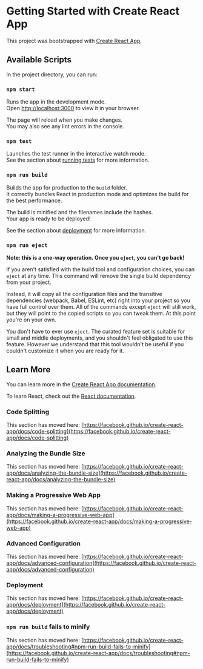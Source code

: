 <!-- @format -->

# Getting Started with Create React App

This project was bootstrapped with [Create React App](https://github.com/facebook/create-react-app).

## Available Scripts

In the project directory, you can run:

### `npm start`

Runs the app in the development mode.\
Open [http://localhost:3000](http://localhost:3000) to view it in your browser.

The page will reload when you make changes.\
You may also see any lint errors in the console.

### `npm test`

Launches the test runner in the interactive watch mode.\
See the section about [running tests](https://facebook.github.io/create-react-app/docs/running-tests) for more information.

### `npm run build`

Builds the app for production to the `build` folder.\
It correctly bundles React in production mode and optimizes the build for the best performance.

The build is minified and the filenames include the hashes.\
Your app is ready to be deployed!

See the section about [deployment](https://facebook.github.io/create-react-app/docs/deployment) for more information.

### `npm run eject`

**Note: this is a one-way operation. Once you `eject`, you can't go back!**

If you aren't satisfied with the build tool and configuration choices, you can `eject` at any time. This command will remove the single build dependency from your project.

Instead, it will copy all the configuration files and the transitive dependencies (webpack, Babel, ESLint, etc) right into your project so you have full control over them. All of the commands except `eject` will still work, but they will point to the copied scripts so you can tweak them. At this point you're on your own.

You don't have to ever use `eject`. The curated feature set is suitable for small and middle deployments, and you shouldn't feel obligated to use this feature. However we understand that this tool wouldn't be useful if you couldn't customize it when you are ready for it.

## Learn More

You can learn more in the [Create React App documentation](https://facebook.github.io/create-react-app/docs/getting-started).

To learn React, check out the [React documentation](https://reactjs.org/).

### Code Splitting

This section has moved here: [https://facebook.github.io/create-react-app/docs/code-splitting](https://facebook.github.io/create-react-app/docs/code-splitting)

### Analyzing the Bundle Size

This section has moved here: [https://facebook.github.io/create-react-app/docs/analyzing-the-bundle-size](https://facebook.github.io/create-react-app/docs/analyzing-the-bundle-size)

### Making a Progressive Web App

This section has moved here: [https://facebook.github.io/create-react-app/docs/making-a-progressive-web-app](https://facebook.github.io/create-react-app/docs/making-a-progressive-web-app)

### Advanced Configuration

This section has moved here: [https://facebook.github.io/create-react-app/docs/advanced-configuration](https://facebook.github.io/create-react-app/docs/advanced-configuration)

### Deployment

This section has moved here: [https://facebook.github.io/create-react-app/docs/deployment](https://facebook.github.io/create-react-app/docs/deployment)

### `npm run build` fails to minify

This section has moved here: [https://facebook.github.io/create-react-app/docs/troubleshooting#npm-run-build-fails-to-minify](https://facebook.github.io/create-react-app/docs/troubleshooting#npm-run-build-fails-to-minify)

<!--
 <div className="footer-section bg-white p-5">
        <div className="container-fluid">
          <div className="grid">
            <div className="row py-5">
              <div className="col-md-4">
                <div className="container">
                  <div className="row">
                    <div className="col">
                      <img src={Logo} className="img-fluid Logo-img  mt-3" />
                      <p className="text-font mt-3">
                        © 2021 The Money Africa. All rights reserved.
                      </p>
                      <img src={Icons} className="img-fluid Logo-img  mt-3" />
                    </div>
                  </div>
                </div>
              </div>
              <div className="col-md-3">
                <div className="container">
                  <div className="row">
                    <div className="col">
                      <h4 className="h4 text-font fw-bold  mt-3">Service</h4>
                      <p className="text-font  mt-3">MA Premium</p>
                      <p className="text-font  mt-3">My Learning Platform</p>
                      <p className="text-font  mt-3">My Kids</p>
                      <p className="text-font  mt-3">MA Communities</p>
                      <p className="text-font  mt-3">Digital Advisors</p>
                    </div>
                  </div>
                </div>
              </div>
              <div className="col-md-2">
                <div className="container">
                  <div className="row">
                    <div className="col">
                      <h4 className="h4 fw-bold  mt-3">Company</h4>
                      <p className="text-font  mt-3">About Us</p>
                      <p className="text-font  mt-3">Careers</p>
                      <p className="text-font  mt-3">Contact Us</p>
                    </div>
                  </div>
                </div>
              </div>
              <div className="col-md-1">
                <div className="container">
                  <div className="row">
                    <div className="col">
                      <h4 className="h4 fw-bold  mt-3">Tools</h4>
                      <p className="text-font mt-3">Calculator</p>
                    </div>
                  </div>
                </div>
              </div>
              <div className="col-md-2">
                <div className="container">
                  <div className="row">
                    <div className="col">
                      <h4 className="h6  mt-3">Sign Up For News Letter</h4>
                      <small className="font-size mt-3 ">
                        Sign-up for our newsletter.Your email is never shared.
                      </small>
                    </div>
                  </div>
                </div>
              </div>
            </div>
          </div>
        </div>
      </div>
 -->

<!-- Navbar
<div className="container">
        <nav class="navbar navbar-expand-lg navbar-dark bg-white  d-flex justify-content-between ">
          <div class="navbar-nav  col-4 align-items-start ">
            <div class="text-dark bg_color_primary_light  rounded-circle p-2">
              <img src={Logo} className="img-fluid Logo-img" />
            </div>
          </div>

          <div class="col-6  d-flex justify-content-center mx-3 my-3">
            <a class="navbar-brand text-dark brand_name   " href="">
              Service
            </a>
            <a class="navbar-brand text-dark brand_name   " href="">
              Tools
            </a>
            <a class="navbar-brand text-dark brand_name   " href="">
              Company
            </a>
            <a class="navbar-brand text-dark brand_name   " href="">
              Explore
            </a>
            <a class="navbar-brand text-dark brand_name   " href="">
              Login
            </a>
            <a class="nav-item nav-link text-dark" href="">
              <button className="btn btn-danger text-white">Get started</button>
            </a>
          </div>

          <div class="collapse navbar-collapse  col-3 " id="navbarNavDropdown">
            <div class="navbar-nav ml-auto ">
              <a class="nav-item nav-link  text-dark" href="">
                <button className="btn btn-success">
                  Financial health checks
                </button>
              </a>
            </div>
          </div>
        </nav>
      </div>
 -->

 <!-- Showcase
 <div className="showcase p-5 text-left">
        <div className="container ">
          <div className="grid">
            <div className="row mt-5  d-flex align-items-center">
              <div className="col-md-6">
                <div className="fw-bold display-3 text-capitalize">
                  Improve your financial health.
                </div>
                <p className="text-font">
                  MoneyAfrica is a subscription-based Ed-tech platform providing
                  access to free and paid financial knowledge for learners.
                </p>
                <div>
                  <button className="btn btn-success text-white text-font">
                    Our Services
                  </button>
                  <button className="btn btn-white text-success fw-bold text-font">
                    Start Investing
                  </button>
                </div>
              </div>
              <div className="col-md-6">
                <img
                  src={ShowcaseImage}
                  alt="ShowcaseImage"
                  className="img-fluid"
                />
              </div>
            </div>
          </div>
        </div>
      </div>
  -->

  <!-- Section with video
  
   <div className="sectionVideo p-5 text-left bg-color">
        <div className="container">
          <div className="grid">
            <div className="row">
              <div className="col-md-6 py-5">
                <div className="fw-bold display-3">Welcome to MoneyAfrica</div>
                <p className="text-font mt-4">
                  Here’s an introductory message from Tosin Olaseinde, CEO
                  MoneyAfrica on why you should hop on this ride with us.
                </p>
                <div>
                  <button className=" btn-watch text-white p-2 m-2">
                    Watch Video
                  </button>
                  <button className="btn btn-light p2 m-2">Read article</button>
                </div>
              </div>
              <div className="col-md-6">
                <img src={SectionVid} alt="SectionVid" className="img-fluid " />
              </div>
            </div>
          </div>
        </div>
      </div>
   -->
